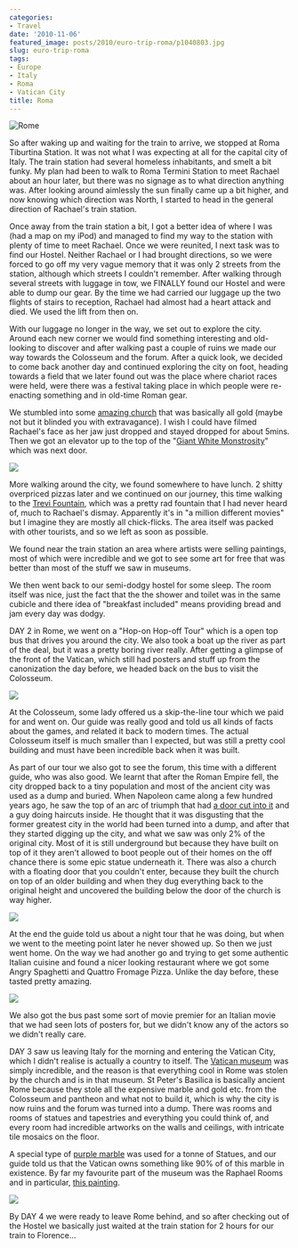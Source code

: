 ```yaml
---
categories:
- Travel
date: '2010-11-06'
featured_image: posts/2010/euro-trip-roma/p1040803.jpg
slug: euro-trip-roma
tags:
- Europe
- Italy
- Roma
- Vatican City
title: Roma
---
```


![Rome](p1040803.jpg)

So after waking up and waiting for the train to arrive, we stopped at Roma Tiburtina Station. It was not what I was expecting at all for the capital city of Italy.
The train station had several homeless inhabitants, and smelt a bit funky. My plan had been to walk to Roma Termini Station to meet Rachael about an hour later, but there was no signage as to what direction anything was. After looking around aimlessly the sun finally came up a bit higher, and now knowing which direction was North, I started to head in the general direction of Rachael's train station.

Once away from the train station a bit, I got a better idea of where I was (had a map on my iPod) and managed to find my way to the station with plenty of time to meet Rachael. Once we were reunited, I next task was to find our Hostel. Neither Rachael or I had brought directions, so we were forced to go off my very vague memory that it was only 2 streets from the station, although which streets I couldn't remember. After walking through several streets with luggage in tow, we FINALLY found our Hostel and were able to dump our gear. By the time we had carried our luggage up the two flights of stairs to reception, Rachael had almost had a heart attack and died. We used the lift from then on.

With our luggage no longer in the way, we set out to explore the city. Around each new corner we would find something interesting and old-looking to discover and after walking past a couple of ruins we made our way towards the Colosseum and the forum. After a quick look, we decided to come back another day and continued exploring the city on foot, heading towards a field that we later found out was the place where chariot races were held, were there was a festival taking place in which people were re-enacting something and in old-time Roman gear.

We stumbled into some [amazing church](http://en.wikipedia.org/wiki/Santa_Maria_in_Aracoeli) that was basically all gold (maybe not but it blinded you with extravagance). I wish I could have filmed Rachael's face as her jaw just dropped and stayed dropped for about 5mins. Then we got an elevator up to the top of the "[Giant White Monstrosity](http://en.wikipedia.org/wiki/Monument_to_Vittorio_Emanuele_II)" which was next door.

![](church.jpg)

More walking around the city, we found somewhere to have lunch. 2 shitty overpriced pizzas later and we continued on our journey, this time walking to the [Trevi Fountain](http://en.wikipedia.org/wiki/Trevi_Fountain), which was a pretty rad fountain that I had never heard of, much to Rachael's dismay. Apparently it's in "a million different movies" but I imagine they are mostly all chick-flicks. The area itself was packed with other tourists, and so we left as soon as possible.

We found near the train station an area where artists were selling paintings, most of which were incredible and we got to see some art for free that was better than most of the stuff we saw in museums.

We then went back to our semi-dodgy hostel for some sleep. The room itself was nice, just the fact that the the shower and toilet was in the same cubicle and there idea of "breakfast included" means providing bread and jam every day was dodgy.

DAY 2 in Rome, we went on a "Hop-on Hop-off Tour" which is a open top bus that drives you around the city. We also took a boat up the river as part of the deal, but it was a pretty boring river really. After getting a glimpse of the front of the Vatican, which still had posters and stuff up from the canonization the day before, we headed back on the bus to visit the Colosseum.

![](bus.jpg)

At the Colosseum, some lady offered us a skip-the-line tour which we paid for and went on. Our guide was really good and told us all kinds of facts about the games, and related it back to modern times. The actual Colosseum itself is much smaller than I expected, but was still a pretty cool building and must have been incredible back when it was built.

As part of our tour we also got to see the forum, this time with a different guide, who was also good. We learnt that after the Roman Empire fell, the city dropped back to a tiny population and most of the ancient city was used as a dump and buried. When Napoleon came along a few hundred years ago, he saw the top of an arc of triumph that had [a door cut into it](http://en.wikipedia.org/wiki/File:Roman.forum.%26.arch.of.septimius.rome.arp.jpg) and a guy doing haircuts inside. He thought that it was disgusting that the former greatest city in the world had been turned into a dump, and after that they started digging up the city, and what we saw was only 2% of the original city. Most of it is still underground but because they have built on top of it they aren't allowed to boot people out of their homes on the off chance there is some epic statue underneath it. There was also a church with a floating door that you couldn't enter, because they built the church on top of an older building and when they dug everything back to the original height and uncovered the building below the door of the church is way higher.

![](forum.jpg)

At the end the guide told us about a night tour that he was doing, but when we went to the meeting point later he never showed up. So then we just went home. On the way we had another go and trying to get some authentic Italian cuisine and found a nicer looking restaurant where we got some Angry Spaghetti and Quattro Fromage Pizza. Unlike the day before, these tasted pretty amazing.

![](map.jpg)

We also got the bus past some sort of movie premier for an Italian movie that we had seen lots of posters for, but we didn't know any of the actors so we didn't really care.

DAY 3 saw us leaving Italy for the morning and entering the Vatican City, which I didn't realise is actually a country to itself. The [Vatican museum](http://en.wikipedia.org/wiki/Vatican_Museum) was simply incredible, and the reason is that everything cool in Rome was stolen by the church and is in that museum. St Peter's Basilica is basically ancient Rome because they stole all the expensive marble and gold etc. from the Colosseum and pantheon and what not to build it, which is why the city is now ruins and the forum was turned into a dump. There was rooms and rooms of statues and tapestries and everything you could think of, and every room had incredible artworks on the walls and ceilings, with intricate tile mosaics on the floor.

A special type of [purple marble](http://en.wikipedia.org/wiki/Porphyry_%28geology%29) was used for a tonne of Statues, and our guide told us that the Vatican owns something like 90% of of this marble in existence. By far my favourite part of the museum was the Raphael Rooms and in particular, [this painting](http://en.wikipedia.org/wiki/The_School_of_Athens).

![](vatican.jpg)

By DAY 4 we were ready to leave Rome behind, and so after checking out of the Hostel we basically just waited at the train station for 2 hours for our train to Florence...